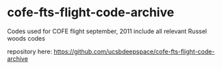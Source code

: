 cofe-fts-flight-code-archive
============================
Codes used for COFE flight september, 2011 include all relevant Russel woods codes

repository here:
https://github.com/ucsbdeepspace/cofe-fts-flight-code-archive
